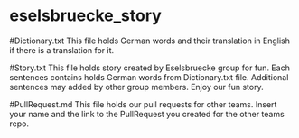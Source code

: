 # eselsbruecke_story

#Dictionary.txt
This file holds German words and their translation in English if there is a translation for it.

#Story.txt
This file holds story created by Eselsbruecke group for fun. Each sentences contains holds German words from Dictionary.txt file. Additional sentences may
added by other group members. Enjoy our fun story.

#PullRequest.md
This file holds our pull requests for other teams. Insert your name and the link to the PullRequest you created for the other teams repo.
